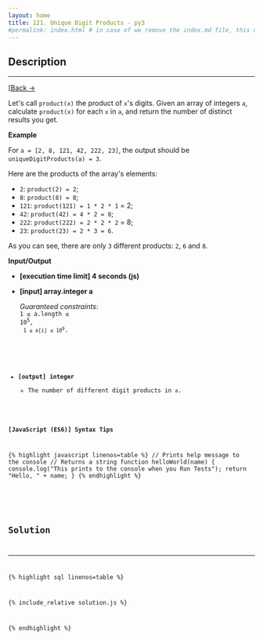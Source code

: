 ```yaml
---
layout: home
title: 121. Unique Digit Products - py3
#permalink: index.html # in case of we remove the index.md file, this doc will be the index page
---
```


<div class="row">
<div class="columnStmt" markdown="1">

## Description

---

[[Back -> ](../README.md)

Let's call <code>product(x)</code> the product of <code>x</code>'s digits. Given an array of integers <code>a</code>, calculate <code>product(x)</code> for each <code>x</code> in <code>a</code>, and return the number of distinct results you get.

**Example**

For <code>a = [2, 8, 121, 42, 222, 23]</code>, the output should be
<code>uniqueDigitProducts(a) = 3</code>.

Here are the products of the array's elements:

- <code>2</code>: <code>product(2) = 2</code>;
- <code>8</code>: <code>product(8) = 8</code>;
- <code>121</code>: <code>product(121) = 1 \* 2 \* 1</code> = 2;
- <code>42</code>: <code>product(42) = 4 \* 2 = 8</code>;
- <code>222</code>: <code>product(222) = 2 \* 2 \* 2</code> = 8;
- <code>23</code>: <code>product(23) = 2 \* 3 = 6</code>.

As you can see, there are only <code>3</code> different products: <code>2</code>, <code>6</code> and <code>8</code>.

**Input/Output**

- **[execution time limit] 4 seconds (js)**

- **[input] array.integer a**

  _Guaranteed constraints:_<br>
  <code>1 ≤ a.length ≤ 10<sup>5</sup>,<br>
  <code>1 ≤ a[i] ≤ 10<sup>9</sup></code>.

* **[output] integer**
  - The number of different digit products in <code>a</code>.

**[JavaScript (ES6)] Syntax Tips**

{% highlight javascript linenos=table %}
// Prints help message to the console
// Returns a string
function helloWorld(name) {
console.log("This prints to the console when you Run Tests");
return "Hello, " + name;
}
{% endhighlight %}

</div>
<div class="columnSol" markdown="1">

## Solution

---

{% highlight sql linenos=table %}

{% include_relative solution.js %}

{% endhighlight %}

</div>
</div>
